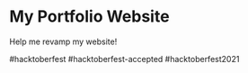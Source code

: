 # My Portfolio Website

Help me revamp my website!

#hacktoberfest #hacktoberfest-accepted #hacktoberfest2021
